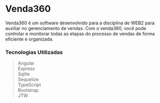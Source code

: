 # Venda360 
Venda360 é um software desenvolvido para a disciplina de WEB2 para auxiliar no gerenciamento de vendas. Com
          o
          venda360, você pode controlar e monitorar todas as etapas do processo de vendas de forma eficiente e
          organizada.

### Tecnologias Utilizadas
> Angular <br>
> Express <br>
> Sqlite <br>
> Sequelize <br>
> TypeScript <br>
> Bootstrap <br>
> JTW <br>
